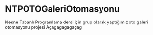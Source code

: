# NTPOTOGaleriOtomasyonu
Nesne Tabanlı Programlama dersi için grup olarak yaptığımız oto galeri otomasyonu projesi
Agagagagagagag
